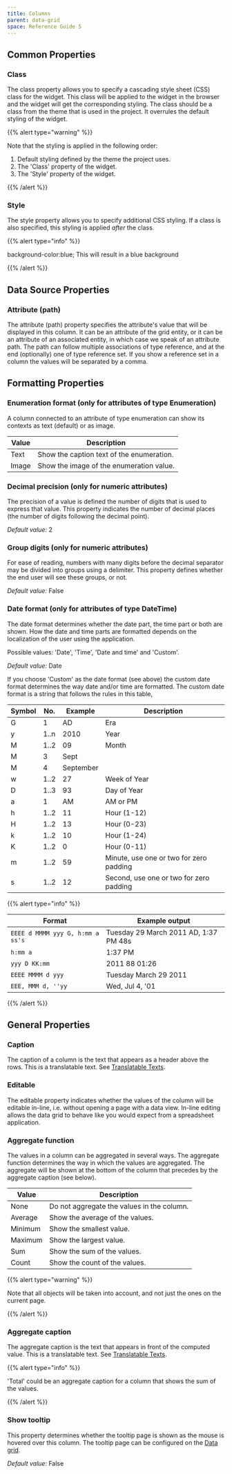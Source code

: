 ```yaml
---
title: Columns
parent: data-grid
space: Reference Guide 5
---
```


## Common Properties

### Class

The class property allows you to specify a cascading style sheet (CSS) class for the widget. This class will be applied to the widget in the browser and the widget will get the corresponding styling. The class should be a class from the theme that is used in the project. It overrules the default styling of the widget.

{{% alert type="warning" %}}

Note that the styling is applied in the following order:

1. Default styling defined by the theme the project uses.
2. The 'Class' property of the widget.
3. The 'Style' property of the widget.

{{% /alert %}}

### Style

The style property allows you to specify additional CSS styling. If a class is also specified, this styling is applied _after_ the class.

{{% alert type="info" %}}

background-color:blue; This will result in a blue background

{{% /alert %}}

## Data Source Properties

### Attribute (path)

The attribute (path) property specifies the attribute's value that will be displayed in this column. It can be an attribute of the grid entity, or it can be an attribute of an associated entity, in which case we speak of an attribute path. The path can follow multiple associations of type reference, and at the end (optionally) one of type reference set. If you show a reference set in a column the values will be separated by a comma.

## Formatting Properties

### Enumeration format (only for attributes of type Enumeration)

A column connected to an attribute of type enumeration can show its contexts as text (default) or as image.

Value | Description
----- | -----------------------------------------
Text  | Show the caption text of the enumeration.
Image | Show the image of the enumeration value.

### Decimal precision (only for numeric attributes)

The precision of a value is defined the number of digits that is used to express that value. This property indicates the number of decimal places (the number of digits following the decimal point).

_Default value:_ 2

### Group digits (only for numeric attributes)

For ease of reading, numbers with many digits before the decimal separator may be divided into groups using a delimiter. This property defines whether the end user will see these groups, or not.

_Default value:_ False

### Date format (only for attributes of type DateTime)

The date format determines whether the date part, the time part or both are shown. How the date and time parts are formatted depends on the localization of the user using the application.

Possible values: 'Date', 'Time', 'Date and time' and 'Custom'.

_Default value:_ Date

If you choose 'Custom' as the date format (see above) the custom date format determines the way date and/or time are formatted. The custom date format is a string that follows the rules in this table,



Symbol | No.  | Example   | Description
------ | ---- | --------- | ---------------------------------------
G      | 1    | AD        | Era
y      | 1..n | 2010      | Year
M      | 1..2 | 09        | Month
M      | 3    | Sept
M      | 4    | September
w      | 1..2 | 27        | Week of Year
D      | 1..3 | 93        | Day of Year
a      | 1    | AM        | AM or PM
h      | 1..2 | 11        | Hour (1-12)
H      | 1..2 | 13        | Hour (0-23)
k      | 1..2 | 10        | Hour (1-24)
K      | 1..2 | 0         | Hour (0-11)
m      | 1..2 | 59        | Minute, use one or two for zero padding
s      | 1..2 | 12        | Second, use one or two for zero padding

{{% alert type="info" %}}





Format                           | Example output
-------------------------------- | -------------------------------------
`EEEE d MMMM yyy G, h:mm a ss's` | Tuesday 29 March 2011 AD, 1:37 PM 48s
`h:mm a`                         | 1:37 PM
`yyy D KK:mm`                    | 2011 88 01:26
`EEEE MMMM d yyy`                | Tuesday March 29 2011
`EEE, MMM d, ''yy`               | Wed, Jul 4, '01

 {{% /alert %}}



## General Properties

### Caption

The caption of a column is the text that appears as a header above the rows. This is a translatable text. See [Translatable Texts](translatable-texts).

### Editable

The editable property indicates whether the values of the column will be editable in-line, i.e. without opening a page with a data view. In-line editing allows the data grid to behave like you would expect from a spreadsheet application.

### Aggregate function

The values in a column can be aggregated in several ways. The aggregate function determines the way in which the values are aggregated. The aggregate will be shown at the bottom of the column that precedes by the aggregate caption (see below).



Value   | Description
------- | ------------------------------------------
None    | Do not aggregate the values in the column.
Average | Show the average of the values.
Minimum | Show the smallest value.
Maximum | Show the largest value.
Sum     | Show the sum of the values.
Count   | Show the count of the values.

{{% alert type="warning" %}}



Note that all objects will be taken into account, and not just the ones on the current page.

{{% /alert %}}

### Aggregate caption

The aggregate caption is the text that appears in front of the computed value. This is a translatable text. See [Translatable Texts](translatable-texts).

{{% alert type="info" %}}

'Total' could be an aggregate caption for a column that shows the sum of the values.

{{% /alert %}}

### Show tooltip

This property determines whether the tooltip page is shown as the mouse is hovered over this column. The tooltip page can be configured on the [Data grid](data-grid).

_Default value:_ False
